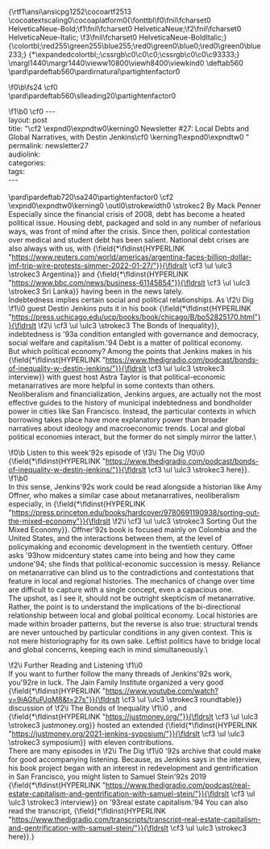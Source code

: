 {\rtf1\ansi\ansicpg1252\cocoartf2513
\cocoatextscaling0\cocoaplatform0{\fonttbl\f0\fnil\fcharset0 HelveticaNeue-Bold;\f1\fnil\fcharset0 HelveticaNeue;\f2\fnil\fcharset0 HelveticaNeue-Italic;
\f3\fnil\fcharset0 HelveticaNeue-BoldItalic;}
{\colortbl;\red255\green255\blue255;\red0\green0\blue0;\red0\green0\blue233;}
{\*\expandedcolortbl;;\cssrgb\c0\c0\c0;\cssrgb\c0\c0\c93333;}
\margl1440\margr1440\vieww10800\viewh8400\viewkind0
\deftab560
\pard\pardeftab560\pardirnatural\partightenfactor0

\f0\b\fs24 \cf0 \
\pard\pardeftab560\slleading20\partightenfactor0

\f1\b0 \cf0 ---\
layout: post\
title: "\cf2 \expnd0\expndtw0\kerning0
Newsletter #27: Local Debts and Global Narratives, with Destin Jenkins\cf0 \kerning1\expnd0\expndtw0 "\
permalink: newsletter27\
audiolink: \
categories: \
tags: \
---\
\
\pard\pardeftab720\sa240\partightenfactor0
\cf2 \expnd0\expndtw0\kerning0
\outl0\strokewidth0 \strokec2 By Mack Penner\
Especially since the financial crisis of 2008, debt has become a heated political issue. Housing debt, packaged and sold in any number of nefarious ways, was front of mind after the crisis. Since then, political contestation over medical and student debt has been salient. National debt crises are also always with us, with {\field{\*\fldinst{HYPERLINK "https://www.reuters.com/world/americas/argentina-faces-billion-dollar-imf-trip-wire-protests-simmer-2022-01-27/"}}{\fldrslt \cf3 \ul \ulc3 \strokec3 Argentina}} and {\field{\*\fldinst{HYPERLINK "https://www.bbc.com/news/business-61145854"}}{\fldrslt \cf3 \ul \ulc3 \strokec3 Sri Lanka}} having been in the news lately.\
Indebtedness implies certain social and political relationships. As 
\f2\i Dig
\f1\i0  guest Destin Jenkins puts it in his book {\field{\*\fldinst{HYPERLINK "https://press.uchicago.edu/ucp/books/book/chicago/B/bo52825170.html"}}{\fldrslt 
\f2\i \cf3 \ul \ulc3 \strokec3 The Bonds of Inequality}}, indebtedness is \'93a condition entangled with governance and democracy, social welfare and capitalism.\'94 Debt is a matter of political economy.\
But which political economy? Among the points that Jenkins makes in his {\field{\*\fldinst{HYPERLINK "https://www.thedigradio.com/podcast/bonds-of-inequality-w-destin-jenkins/"}}{\fldrslt \cf3 \ul \ulc3 \strokec3 interview}} with guest host Astra Taylor is that political-economic metanarratives are more helpful in some contexts than others. Neoliberalism and financialization, Jenkins argues, are actually not the most effective guides to the history of municipal indebtedness and bondholder power in cities like San Francisco. Instead, the particular contexts in which borrowing takes place have more explanatory power than broader narratives about ideology and macroeconomic trends. Local and global political economies interact, but the former do not simply mirror the latter.\

\f0\b Listen to this week\'92s episode of 
\f3\i The Dig
\f0\i0  {\field{\*\fldinst{HYPERLINK "https://www.thedigradio.com/podcast/bonds-of-inequality-w-destin-jenkins/"}}{\fldrslt \cf3 \ul \ulc3 \strokec3 here}}.
\f1\b0 \
In this sense, Jenkins\'92s work could be read alongside a historian like Amy Offner, who makes a similar case about metanarratives, neoliberalism especially, in {\field{\*\fldinst{HYPERLINK "https://press.princeton.edu/books/hardcover/9780691190938/sorting-out-the-mixed-economy"}}{\fldrslt 
\f2\i \cf3 \ul \ulc3 \strokec3 Sorting Out the Mixed Economy}}. Offner\'92s book is focused mainly on Colombia and the United States, and the interactions between them, at the level of policymaking and economic development in the twentieth century. Offner asks \'93how midcentury states came into being and how they came undone\'94; she finds that political-economic succession is messy. Reliance on metanarrative can blind us to the contradictions and contestations that feature in local and regional histories. The mechanics of change over time are difficult to capture with a single concept, even a capacious one.\
The upshot, as I see it, should not be outright skepticism of metanarrative. Rather, the point is to understand the implications of the bi-directional relationship between local and global political economy. Local histories are made within broader patterns, but the reverse is also true: structural trends are never untouched by particular conditions in any given context. This is not mere historiography for its own sake. Leftist politics have to bridge local and global concerns, keeping each in mind simultaneously.\

\f2\i Further Reading and Listening
\f1\i0 \
If you want to further follow the many threads of Jenkins\'92s work, you\'92re in luck. The Jain Family Institute organized a very good {\field{\*\fldinst{HYPERLINK "https://www.youtube.com/watch?v=9iAGfuPJqM8&t=27s"}}{\fldrslt \cf3 \ul \ulc3 \strokec3 roundtable}} discussion of 
\f2\i The Bonds of Inequality
\f1\i0 , and {\field{\*\fldinst{HYPERLINK "https://justmoney.org/"}}{\fldrslt \cf3 \ul \ulc3 \strokec3 justmoney.org}} hosted an extended {\field{\*\fldinst{HYPERLINK "https://justmoney.org/2021-jenkins-syposium/"}}{\fldrslt \cf3 \ul \ulc3 \strokec3 symposium}} with eleven contributions.\
There are many episodes in 
\f2\i The Dig
\f1\i0 \'92s archive that could make for good accompanying listening. Because, as Jenkins says in the interview, his book project began with an interest in redevelopment and gentrification in San Francisco, you might listen to Samuel Stein\'92s 2019 {\field{\*\fldinst{HYPERLINK "https://www.thedigradio.com/podcast/real-estate-capitalism-and-gentrification-with-samuel-stein/"}}{\fldrslt \cf3 \ul \ulc3 \strokec3 interview}} on \'93real estate capitalism.\'94 You can also read the transcript, {\field{\*\fldinst{HYPERLINK "https://www.thedigradio.com/transcripts/transcript-real-estate-capitalism-and-gentrification-with-samuel-stein/"}}{\fldrslt \cf3 \ul \ulc3 \strokec3 here}}.}